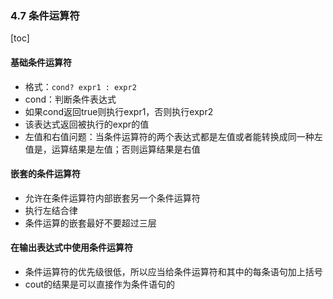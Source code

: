 ### 4.7 条件运算符
[toc]

#### 基础条件运算符
* 格式：`cond? expr1 : expr2`
* cond：判断条件表达式
* 如果cond返回true则执行expr1，否则执行expr2
* 该表达式返回被执行的expr的值
* 左值和右值问题：当条件运算符的两个表达式都是左值或者能转换成同一种左值是，运算结果是左值；否则运算结果是右值

#### 嵌套的条件运算符
* 允许在条件运算符内部嵌套另一个条件运算符
* 执行左结合律
* 条件运算的嵌套最好不要超过三层

#### 在输出表达式中使用条件运算符
* 条件运算符的优先级很低，所以应当给条件运算符和其中的每条语句加上括号
* cout的结果是可以直接作为条件语句的
